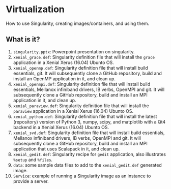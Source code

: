 # Virtualization
How to use Singularity, creating images/containers, and using them.

## What is it?
1. `singularity.pptx`: Powerpoint presentation on singularity.
1. `xenial_grace.def`: Singularity definition file that will install the
    `grace` application in a Xenial Xerus (16.04) Ubunto OS.
1. `xenial_openmp.def`: Singularity definition file that will install
    build essentials, git.  It will subsequently clone a GitHub repository,
    build and install an OpenMP application in it, and clean up.
1. `xenial_openmpi.def`: Singularity definition file that will install
    build essentials, Mellanox infiniband drivers, IB verbs, OpenMPI and
    git.  It will subsequently clone a GitHub repository, build and
    install an MPI application in it, and clean up.
1. `xenial_paraview.def`: Singularity definition file that will install the
    `paraview` application in a Xenial Xerus (16.04) Ubunto OS.
1. `xenial_python.def`: Singularity definition file that will install the
    latest (repository) version of Python 3, numpy, scipy, and matplotlib
    with a Qt4 backend in a Xenial Xerus (16.04) Ubunto OS.
1. `xenial_svd.def`: Singularity definition file that will install
    build essentials, Mellanox infiniband drivers, IB verbs, OpenMPI and
    git.  It will subsequently clone a GitHub repository, build and
    install an MPI application that uses Scalapack in it, and clean up.
1. `xenial_gedit.def`: Singularity recipe for `gedit` application, also
    illustrates `%setup` and `%files`.
1. `data`: some sample data files to add to the `xenial_gedit.def`
    generated image.
1. `Service`: example of running a Singularity image as an instance
    to provide a server.
